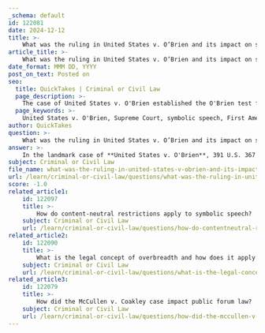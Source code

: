 ```yaml
---
_schema: default
id: 122081
date: 2024-12-12
title: >-
    What was the ruling in United States v. O’Brien and its impact on symbolic speech?
article_title: >-
    What was the ruling in United States v. O’Brien and its impact on symbolic speech?
date_format: MMM DD, YYYY
post_on_text: Posted on
seo:
  title: QuickTakes | Criminal or Civil Law
  page_description: >-
    The case of United States v. O'Brien established the O'Brien test for evaluating laws that restrict symbolic speech, balancing governmental interests against First Amendment rights, and significantly impacting the legal landscape for expressive conduct.
  page_keywords: >-
    United States v. O'Brien, Supreme Court, symbolic speech, First Amendment, draft card burning, O'Brien test, expressive conduct, government interest, Texas v. Johnson, protest, Vietnam War, free expression, legal framework
author: QuickTakes
question: >-
    What was the ruling in United States v. O’Brien and its impact on symbolic speech?
answer: >-
    In the landmark case of **United States v. O'Brien**, 391 U.S. 367 (1968), the Supreme Court ruled that the federal law prohibiting the burning of draft cards did not violate the First Amendment's guarantee of free speech. The case arose when David Paul O'Brien publicly burned his draft card as a protest against the Vietnam War, leading to his prosecution under a federal statute that made it illegal to mutilate draft cards.\n\nThe Court acknowledged that O'Brien's act was expressive conduct, qualifying as "symbolic speech." However, it upheld the law by applying what is now known as the **O'Brien test**, which determines whether a law that restricts symbolic speech is constitutional. The test requires that the regulation must:\n\n1. Be within the constitutional power of the government.\n2. Further an important or substantial governmental interest.\n3. Be unrelated to the suppression of free expression.\n4. Not be more extensive than necessary to serve that governmental interest.\n\nIn this case, the Court found that the government's interest in maintaining an efficient and effective draft system justified the prohibition against burning draft cards, as it was essential for the government's ability to raise an army.\n\nThe impact of the O'Brien decision on symbolic speech jurisprudence was significant. It established a framework for evaluating laws that may infringe upon expressive conduct, balancing governmental interests against First Amendment rights. Following this ruling, the Supreme Court addressed other forms of symbolic speech, such as flag burning in **Texas v. Johnson** (1989), further shaping the legal landscape surrounding First Amendment protections.\n\nDespite the ruling, the act of burning draft cards continued to be a popular form of protest throughout the 1960s and 1970s, illustrating the ongoing tension between government regulations and individual expressions of dissent.
subject: Criminal or Civil Law
file_name: what-was-the-ruling-in-united-states-v-obrien-and-its-impact-on-symbolic-speech.md
url: /learn/criminal-or-civil-law/questions/what-was-the-ruling-in-united-states-v-obrien-and-its-impact-on-symbolic-speech
score: -1.0
related_article1:
    id: 122097
    title: >-
        How do content-neutral restrictions apply to symbolic speech?
    subject: Criminal or Civil Law
    url: /learn/criminal-or-civil-law/questions/how-do-contentneutral-restrictions-apply-to-symbolic-speech
related_article2:
    id: 122090
    title: >-
        What is the legal concept of overbreadth and how does it apply to First Amendment cases?
    subject: Criminal or Civil Law
    url: /learn/criminal-or-civil-law/questions/what-is-the-legal-concept-of-overbreadth-and-how-does-it-apply-to-first-amendment-cases
related_article3:
    id: 122079
    title: >-
        How did the McCullen v. Coakley case impact public forum law?
    subject: Criminal or Civil Law
    url: /learn/criminal-or-civil-law/questions/how-did-the-mccullen-v-coakley-case-impact-public-forum-law
---
```


&nbsp;